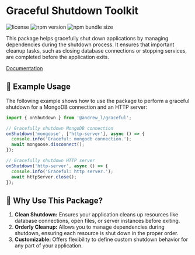 # Graceful Shutdown Toolkit <!-- omit in toc -->

![license](https://img.shields.io/npm/l/%40andrew_l%2Fgraceful) <!-- omit in toc -->
![npm version](https://img.shields.io/npm/v/%40andrew_l%2Fgraceful) <!-- omit in toc -->
![npm bundle size](https://img.shields.io/bundlephobia/minzip/%40andrew_l%2Fgraceful) <!-- omit in toc -->

This package helps gracefully shut down applications by managing dependencies during the shutdown process. It ensures that important cleanup tasks, such as closing database connections or stopping services, are completed before the application exits.

[Documentation](https://men232.github.io/toolkit/reference/@andrew_l/graceful/)

<!-- install placeholder -->

## 🚀 Example Usage

The following example shows how to use the package to perform a graceful shutdown for a MongoDB connection and an HTTP server:

```js
import { onShutdown } from '@andrew_l/graceful';

// Gracefully shutdown MongoDB connection
onShutdown('mongoose', ['http-server'], async () => {
  console.info('Graceful: mongodb connection.');
  await mongoose.disconnect();
});

// Gracefully shutdown HTTP server
onShutdown('http-server', async () => {
  console.info('Graceful: http server.');
  await httpServer.close();
});
```

## 🤔 Why Use This Package?

1. **Clean Shutdown:** Ensures your application cleans up resources like database connections, open files, or server instances before exiting.
2. **Orderly Cleanup:** Allows you to manage dependencies during shutdown, ensuring each resource is shut down in the proper order.
3. **Customizable:** Offers flexibility to define custom shutdown behavior for any part of your application.
